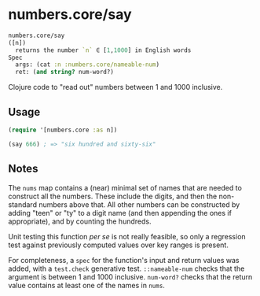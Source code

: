 # numbers.core/say

```Clojure
numbers.core/say
([n])
  returns the number `n` ∈ [1,1000] in English words
Spec
  args: (cat :n :numbers.core/nameable-num)
  ret: (and string? num-word?)
```
Clojure code to "read out" numbers between 1 and 1000 inclusive.

## Usage

```Clojure
(require '[numbers.core :as n])

(say 666) ; => "six hundred and sixty-six"

```

## Notes

The `nums` map contains a (near) minimal set of names that are needed to construct all the numbers. These include the digits, and then the non-standard numbers above that. All other numbers can be constructed by adding "teen" or "ty" to a digit name (and then appending the ones if appropriate), and by counting the hundreds.

Unit testing this function *per se* is not really feasible, so only a regression test against previously computed values over key ranges is present.

For completeness, a `spec` for the function's input and return values was added, with a `test.check` generative test. `::nameable-num` checks that the argument is between 1 and 1000 inclusive. `num-word?` checks that the return value contains at least one of the names in `nums`.
